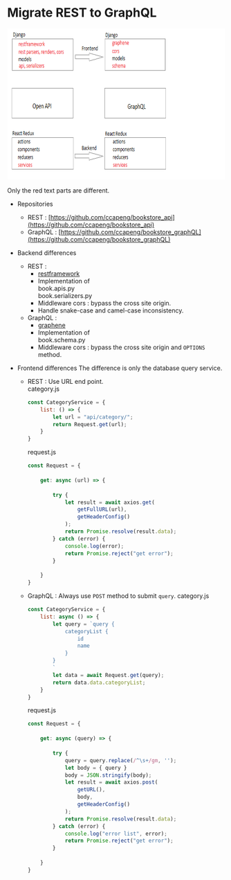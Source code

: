 # Migrate REST to GraphQL

<img src="rest-to-graphQL.png" width="766" height=349 />

Only the red text parts are different.

- Repositories
	- REST : [https://github.com/ccapeng/bookstore_api](https://github.com/ccapeng/bookstore_api)
	- GraphQL : [https://github.com/ccapeng/bookstore_graphQL](https://github.com/ccapeng/bookstore_graphQL)
	
- Backend differences
	- REST : 
		- [restframework]()
		- Implementation of  
			book.apis.py  
			book.serializers.py
		- Middleware cors : bypass the cross site origin.
		- Handle snake-case and camel-case inconsistency.
	- GraphQL : 
		- [graphene]()
		- Implementation of  
			book.schema.py
		- Middleware cors : bypass the cross site origin and `OPTIONS` method.
		
		
- Frontend differences
	The difference is only the database query service.
	- REST : 
		Use URL end point.  
		category.js
		``` javascript
		const CategoryService = {
			list: () => {
				let url = "api/category/";
				return Request.get(url);
			}
		}
		```
		request.js
		``` javascript
		const Request = {

			get: async (url) => {

				try {
					let result = await axios.get(
						getFullURL(url),
						getHeaderConfig()
					);
					return Promise.resolve(result.data);
				} catch (error) {
					console.log(error);
					return Promise.reject("get error");
				}

			}
		}
		```
	- GraphQL : 
		Always use `POST` method to submit `query`.
		category.js
		``` javascript
		const CategoryService = {
			list: async () => {
				let query = `query {
					categoryList {
						id
						name
					}
				}
				`
				let data = await Request.get(query);
				return data.data.categoryList;
			}
		}
		```
		request.js
		``` javascript
		const Request = {

			get: async (query) => {

				try {
					query = query.replace(/^\s+/gm, '');
					let body = { query }
					body = JSON.stringify(body);
					let result = await axios.post(
						getURL(),
						body,
						getHeaderConfig()
					);
					return Promise.resolve(result.data);
				} catch (error) {
					console.log("error list", error);
					return Promise.reject("get error");
				}

			}
		}
		```